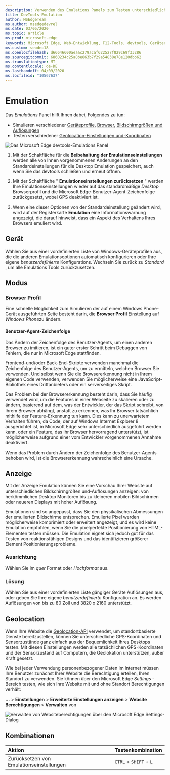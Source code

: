 ```yaml
---
description: Verwenden des Emulations Panels zum Testen unterschiedlicher Browser Profile, Bildschirmgrößen und Auflösungen sowie GPS-Positionskoordinaten
title: DevTools-Emulation
author: MSEdgeTeam
ms.author: msedgedevrel
ms.date: 03/05/2020
ms.topic: article
ms.prod: microsoft-edge
keywords: Microsoft Edge, Web-Entwicklung, F12-Tools, devtools, Geräteemulation, reaktionsfähiges Design, Geolocation, Auflösung
ms.custom: seodec18
ms.openlocfilehash: d66646600aeaac279acaf622527f829c69f33286
ms.sourcegitcommit: 6860234c25a8be863b7f29a54838e78e120dbb62
ms.translationtype: MT
ms.contentlocale: de-DE
ms.lasthandoff: 04/09/2020
ms.locfileid: "10567637"
---
```

# Emulation

Das *Emulations* Panel hilft Ihnen dabei, Folgendes zu tun:
 - Simulieren verschiedener [Geräteprofile](#device), [Browser](#browser-profile), [Bildschirmgrößen und Auflösungen](#display)
 - Testen verschiedener [Geolocation-Einstellungen und-Koordinaten](#geolocation)

![Das Microsoft Edge devtools-Emulations Panel](./media/emulation.png)

1. Mit der Schaltfläche für die **Beibehaltung der Emulationseinstellungen** werden alle von Ihnen vorgenommenen Änderungen an den Standardeinstellungen für die Desktop Emulation gespeichert, auch wenn Sie das devtools schließen und erneut öffnen. 

2. Mit der Schaltfläche " **Emulationseinstellungen zurücksetzen** " werden Ihre Emulationseinstellungen wieder auf das standardmäßige *Desktop* Browserprofil und die Microsoft Edge-Benutzer-Agent-Zeichenfolge zurückgesetzt, wobei GPS deaktiviert ist.

3. Wenn eine dieser Optionen von der Standardeinstellung geändert wird, wird auf der Registerkarte **Emulation** eine Informationswarnung angezeigt, die darauf hinweist, dass ein Aspekt des Verhaltens Ihres Browsers emuliert wird.

## Gerät

Wählen Sie aus einer vordefinierten Liste von Windows-Geräteprofilen aus, die die anderen Emulationsoptionen automatisch konfigurieren oder Ihre eigene *benutzerdefinierte* Konfigurations. Wechseln Sie zurück zu *Standard* , um alle Emulations Tools zurückzusetzen.

## Modus

### Browser Profil
Eine schnelle Möglichkeit zum Simulieren der auf einem Windows Phone-Gerät ausgeführten Seite besteht darin, die **Browser Profil** Einstellung auf *Windows Phone*zu ändern.

#### Benutzer-Agent-Zeichenfolge

Das Ändern der Zeichenfolge des Benutzer-Agents, um einen anderen Browser zu imitieren, ist ein guter erster Schritt beim Debuggen von Fehlern, die nur in Microsoft Edge stattfinden. 

Frontend-und/oder Back-End-Skripte verwenden manchmal die Zeichenfolge des Benutzer-Agents, um zu ermitteln, welchen Browser Sie verwenden. Und selbst wenn Sie die Browsererkennung nicht in Ihrem eigenen Code verwenden, verwenden Sie möglicherweise eine JavaScript-Bibliothek eines Drittanbieters oder ein serverseitiges Skript.

Das Problem bei der Browsererkennung besteht darin, dass Sie häufig verwendet wird, um die Features in einer Webseite zu skalieren oder zu ändern, basierend auf dem, was der Entwickler, der das Skript schreibt, von Ihrem Browser abhängt, anstatt zu erkennen, was Ihr Browser tatsächlich mithilfe der Feature-Erkennung tun kann. Dies kann zu unerwartetem Verhalten führen, da Code, der auf Windows Internet Explorer 8 ausgerichtet ist, in Microsoft Edge sehr unterschiedlich ausgeführt werden kann. oder ein Feature, das Ihr Browser hervorragend unterstützt, ist möglicherweise aufgrund einer vom Entwickler vorgenommenen Annahme deaktiviert.

Wenn das Problem durch Ändern der Zeichenfolge des Benutzer-Agents behoben wird, ist die Browsererkennung wahrscheinlich eine Ursache.

## Anzeige

Mit der Anzeige Emulation können Sie eine Vorschau Ihrer Website auf unterschiedlichen Bildschirmgrößen und-Auflösungen anzeigen: von herkömmlichen Desktop Monitoren bis zu kleineren mobilen Bildschirmen oder neueren Displays mit hoher Auflösung.

Emulationen sind so angepasst, dass Sie den physikalischen Abmessungen der emulierten Bildschirme entsprechen. Emulierte Pixel werden möglicherweise komprimiert oder erweitert angezeigt, und es wird keine Emulation empfohlen, wenn Sie die pixelperfekte Positionierung von HTML-Elementen testen müssen. Die Emulation eignet sich jedoch gut für das Testen von reaktionsfähigen Designs und das identifizieren größerer Element Positionierungsprobleme.

### Ausrichtung

Wählen Sie im *quer* Format oder *Hochformat* aus.

### Lösung

Wählen Sie aus einer vordefinierten Liste gängiger Geräte Auflösungen aus, oder geben Sie Ihre eigene *benutzerdefinierte* Konfiguration an. Es werden Auflösungen von bis zu 80 Zoll und 3820 x 2160 unterstützt.

## Geolocation

Wenn Ihre Website die [Geolocation-API](https://developer.mozilla.org/docs/Web/API/Geolocation/Using_geolocation) verwendet, um standortbasierte Dienste bereitzustellen, können Sie unterschiedliche GPS-Koordinaten und Sensorzustände ganz einfach aus der Bequemlichkeit Ihres Desktops testen. Mit diesen Einstellungen werden alle tatsächlichen GPS-Koordinaten und der Sensorzustand auf Computern, die Geolokation unterstützen, außer Kraft gesetzt. 

Wie bei jeder Verwendung personenbezogener Daten im Internet müssen Ihre Benutzer zunächst Ihrer Website die Berechtigung erteilen, Ihren Standort zu verwenden. Sie können über den Microsoft Edge *Settings* -Bereich testen, wie sich Ihre Website mit und ohne Standort Berechtigungen verhält:

**...** >  **Einstellungen**  >  **Erweiterte Einstellungen anzeigen**  >  **Website Berechtigungen**  >  **Verwalten** von

![Verwalten von Websiteberechtigungen über den Microsoft Edge Settings-Dialog](./media/settings_manage_permissions.png)

## Kombinationen

| Aktion                   | Tastenkombination               |
|:-------------------------|:-----------------------|
| Zurücksetzen von Emulationseinstellungen | `CTRL` + `SHIFT` + `L` |
